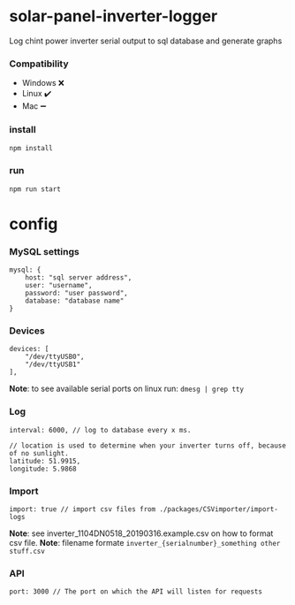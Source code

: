# solar-panel-inverter-logger
Log chint power inverter serial output to sql database and generate graphs

### Compatibility
- Windows :x:
- Linux :heavy_check_mark:
- Mac :heavy_minus_sign:

### install
```bash
npm install
```

### run
```
npm run start
```

# config

### MySQL settings
```
mysql: {
    host: "sql server address",
    user: "username",
    password: "user password",
    database: "database name"
}
```

### Devices
```
devices: [
    "/dev/ttyUSB0",
    "/dev/ttyUSB1"
],
```
**Note**: to see available serial ports on linux run: `dmesg | grep tty`

### Log
```
interval: 6000, // log to database every x ms.

// location is used to determine when your inverter turns off, because of no sunlight.
latitude: 51.9915,
longitude: 5.9868
```

### Import
```
import: true // import csv files from ./packages/CSVimporter/import-logs
```
**Note**: see inverter_1104DN0518_20190316.example.csv on how to format csv file.
**Note**: filename formate `inverter_{serialnumber}_something other stuff.csv`

### API
```
port: 3000 // The port on which the API will listen for requests
```
